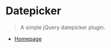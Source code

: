 # Datepicker

> A simple jQuery datepicker plugin.

- [Homepage](http://fengyuanchen.github.io/datepicker)

